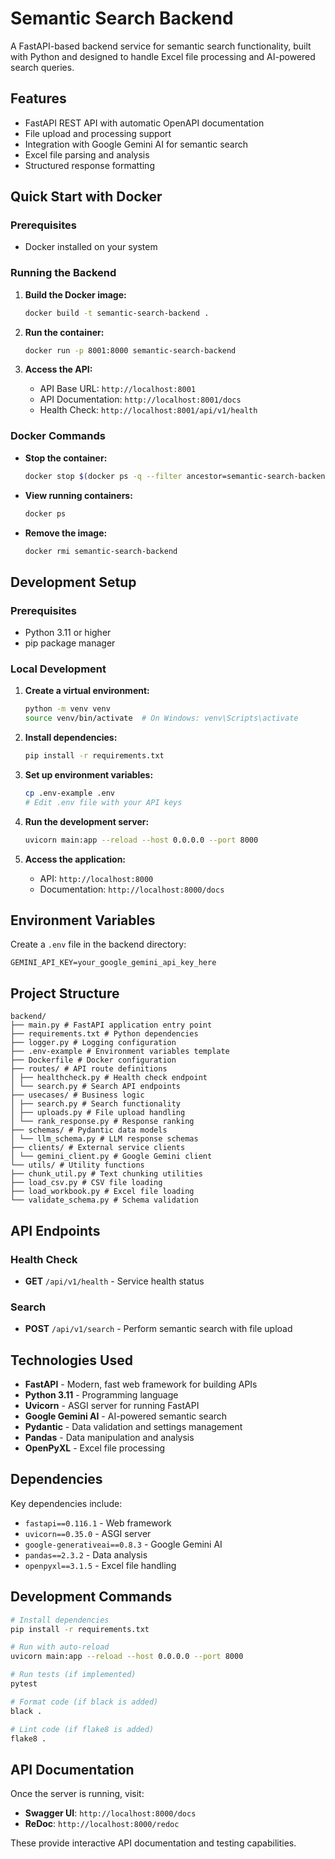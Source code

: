 # Semantic Search Backend

A FastAPI-based backend service for semantic search functionality, built with Python and designed to handle Excel file processing and AI-powered search queries.

## Features

- FastAPI REST API with automatic OpenAPI documentation
- File upload and processing support
- Integration with Google Gemini AI for semantic search
- Excel file parsing and analysis
- Structured response formatting

## Quick Start with Docker

### Prerequisites
- Docker installed on your system

### Running the Backend

1. **Build the Docker image:**
   ```bash
   docker build -t semantic-search-backend .
   ```

2. **Run the container:**
   ```bash
   docker run -p 8001:8000 semantic-search-backend
   ```

3. **Access the API:**
   - API Base URL: `http://localhost:8001`
   - API Documentation: `http://localhost:8001/docs`
   - Health Check: `http://localhost:8001/api/v1/health`

### Docker Commands

- **Stop the container:**
  ```bash
  docker stop $(docker ps -q --filter ancestor=semantic-search-backend)
  ```

- **View running containers:**
  ```bash
  docker ps
  ```

- **Remove the image:**
  ```bash
  docker rmi semantic-search-backend
  ```

## Development Setup

### Prerequisites
- Python 3.11 or higher
- pip package manager

### Local Development

1. **Create a virtual environment:**
   ```bash
   python -m venv venv
   source venv/bin/activate  # On Windows: venv\Scripts\activate
   ```

2. **Install dependencies:**
   ```bash
   pip install -r requirements.txt
   ```

3. **Set up environment variables:**
   ```bash
   cp .env-example .env
   # Edit .env file with your API keys
   ```

4. **Run the development server:**
   ```bash
   uvicorn main:app --reload --host 0.0.0.0 --port 8000
   ```

5. **Access the application:**
   - API: `http://localhost:8000`
   - Documentation: `http://localhost:8000/docs`

## Environment Variables

Create a `.env` file in the backend directory:

```env
GEMINI_API_KEY=your_google_gemini_api_key_here
```

## Project Structure
```
backend/
├── main.py # FastAPI application entry point
├── requirements.txt # Python dependencies
├── logger.py # Logging configuration
├── .env-example # Environment variables template
├── Dockerfile # Docker configuration
├── routes/ # API route definitions
│ ├── healthcheck.py # Health check endpoint
│ └── search.py # Search API endpoints
├── usecases/ # Business logic
│ ├── search.py # Search functionality
│ ├── uploads.py # File upload handling
│ └── rank_response.py # Response ranking
├── schemas/ # Pydantic data models
│ └── llm_schema.py # LLM response schemas
├── clients/ # External service clients
│ └── gemini_client.py # Google Gemini client
└── utils/ # Utility functions
├── chunk_util.py # Text chunking utilities
├── load_csv.py # CSV file loading
├── load_workbook.py # Excel file loading
└── validate_schema.py # Schema validation
```

## API Endpoints

### Health Check
- **GET** `/api/v1/health` - Service health status

### Search
- **POST** `/api/v1/search` - Perform semantic search with file upload

## Technologies Used

- **FastAPI** - Modern, fast web framework for building APIs
- **Python 3.11** - Programming language
- **Uvicorn** - ASGI server for running FastAPI
- **Google Gemini AI** - AI-powered semantic search
- **Pydantic** - Data validation and settings management
- **Pandas** - Data manipulation and analysis
- **OpenPyXL** - Excel file processing

## Dependencies

Key dependencies include:
- `fastapi==0.116.1` - Web framework
- `uvicorn==0.35.0` - ASGI server
- `google-generativeai==0.8.3` - Google Gemini AI
- `pandas==2.3.2` - Data analysis
- `openpyxl==3.1.5` - Excel file handling

## Development Commands

```bash
# Install dependencies
pip install -r requirements.txt

# Run with auto-reload
uvicorn main:app --reload --host 0.0.0.0 --port 8000

# Run tests (if implemented)
pytest

# Format code (if black is added)
black .

# Lint code (if flake8 is added)
flake8 .
```

## API Documentation

Once the server is running, visit:
- **Swagger UI**: `http://localhost:8000/docs`
- **ReDoc**: `http://localhost:8000/redoc`

These provide interactive API documentation and testing capabilities.